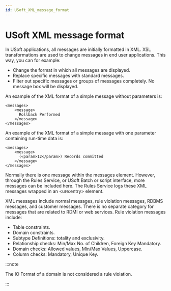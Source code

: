 ```yaml
---
id: USoft_XML_message_format
---
```


# USoft XML message format

In USoft applications, all messages are initially formatted in XML. XSL transformations are used to change messages in end user applications. This way, you can for example:

- Change the format in which all messages are displayed.
- Replace specific messages with standard messages.
- Filter out specific messages or groups of messages completely. No message box will be displayed.

An example of the XML format of a simple message without parameters is:

```language-xml
<messages>
    <message>
      Rollback Performed
    </message>
</messages>
```

An example of the XML format of a simple message with one parameter containing run-time data is:

```language-xml
<messages>
    <message>
      (<param>12</param>) Records committed
    </message>
</messages>
```

Normally there is one message within the messages element. However, through the Rules Service, or USoft Batch or script interface, more messages can be included here. The Rules Service logs these XML messages wrapped in an \<ure:entry> element.

XML messages include normal messages, rule violation messages, RDBMS messages, and customer messages. There is no separate category for messages that are related to RDMI or web services. Rule violation messages include:

- Table constraints.
- Domain constraints.
- Subtype Definitions: totality and exclusivity.
- Relationship checks: Min/Max No. of Children, Foreign Key Mandatory.
- Domain checks: Allowed values, Min/Max Values, Uppercase.
- Column checks: Mandatory, Unique Key.


:::note

The IO Format of a domain is not considered a rule violation.

:::
